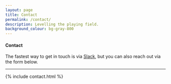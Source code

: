 ```yaml
---
layout: page
title: Contact
permalink: /contact/
description: Levelling the playing field.
background_colour: bg-gray-800
---
```

#### Contact

The fastest way to get in touch is via [Slack](https://menchampioningchange.slack.com/), but you can also reach out via the form below.

- - -

{% include contact.html %}